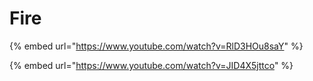 # Fire

{% embed url="https://www.youtube.com/watch?v=RlD3HOu8saY" %}

{% embed url="https://www.youtube.com/watch?v=JID4X5jttco" %}
